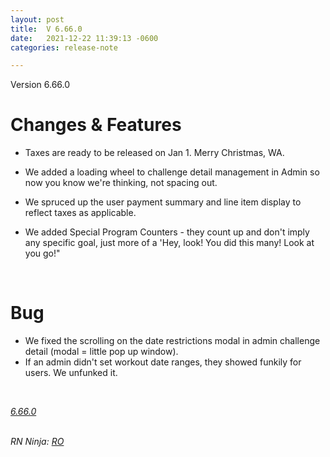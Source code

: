 ```yaml
---
layout: post
title:  V 6.66.0
date:   2021-12-22 11:39:13 -0600
categories: release-note

---
```

Version 6.66.0

# Changes & Features
- Taxes are ready to be released on Jan 1. Merry Christmas, WA. 

- We added a loading wheel to challenge detail management in Admin so now you know we're thinking, not spacing out.

- We spruced up the user payment summary and line item display to reflect taxes as applicable.

- We added Special Program Counters - they count up and don't imply any specific goal, just more of a 'Hey, look! You did this many! Look at you go!"


<br/>

# Bug
- We fixed the scrolling on the date restrictions modal in admin challenge detail (modal = little pop up window).
- If an admin didn't set workout date ranges, they showed funkily for users. We unfunked it. 



<br/>


*[6.66.0](https://github.com/streetparking/my-streetparking/releases/tag/v6.66.0)*
<br/>
<br/>

_RN Ninja: [RO](https://github.com/robyanna)_
 
 
 